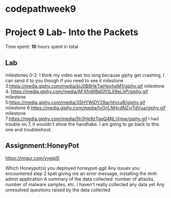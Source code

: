 # codepathweek9
# Project 9 Lab- Into the Packets

Time spent: **10** hours spent in total
## Lab
milestones 0-2: I think my video was too long because giphy get crashing, I can send it to you though if you need to see it
milestone 3:https://media.giphy.com/media/kiJ0B8HkTieHpyhpM1/giphy.gif
milestone 4: https://media.giphy.com/media/AFXfnWBdGfOLX9eLhP/giphy.gif
milestone 5:https://media.giphy.com/media/35HYWiDY29achhrcaB/giphy.gif
milestone 6:https://media.giphy.com/media/lvOnLNHcdNZyjTdVua/giphy.gif
milestone 7:https://media.giphy.com/media/5h3He9zTgqQ4NLjVmw/giphy.gif 
I had trouble on 7, it wouldn't show the handhake.  I am going to go back to this one and troubleshoot.

## Assignment:HoneyPot
https://imgur.com/yyejpI5

Which Honeypot(s) you deployed honeypot-ggil 
Any issues you encountered step 2 kpet giving me an error message, installing the mnh admin application
A summary of the data collected: number of attacks, number of malware samples, etc. I haven't really collected any data yet
Any unresolved questions raised by the data collected

